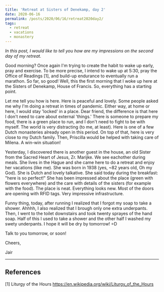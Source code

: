 ```yaml
---
title: 'Retreat at Sisters of Denekamp, day 2'
date: 2020-06-16
permalink: /posts/2020/06/16/retreat2020day2/
tags:
  - retreat
  - vacations
  - monastery
---
```


*In this post, I would like to tell you how are my impressions on the second day of my retreat.*

Good morning? Once again I'm trying to create the habit to wake up early, pray and exercise. To be more precise, I intend to wake up at 5:30, pray the Office of Readings [1], and build-up endurance to eventually run a marathon. So far, so good! Well, this the first morning that I woke up here at the Sisters of Denekamp, House of Francis. So, everything has a starting point.

Let me tell you how is here. Here is peaceful and lovely. Some people asked me why I'm doing a retreat in times of pandemic. Either way, at home or here, I would stay 'locked' in a place. Dear friend, the difference is that here I don't need to care about external 'things.' There is someone to prepare my food, there is a green place to run, and I don't need to fight to be with myself. The world is very distracting (to me, at least). Here is one of a few Dutch monasteries already open in this period. On top of that, here is very close to my Dutch family. Then, Priscilla would be helped with taking care of Milena. A win-win situation!

Yesterday, I discovered there is another guest in the house, an old Sister from the Sacred Heart of Jesus, Zr. Marijke. We see eachother during meals. She lives in the Hague and she came here to do a retreat and enjoy her vacations (like me). She was born in 1938 (yes, ~82 years old, Oh my God). She is Dutch and lovely talkative. She said today during the breakfast: "here is so perfect!" She has been impressed about the place (green with flowers everywhere) and the care with details of the sisters (for example with the food). The place is neat. Everything looks new. Most of the doors are opening with RFID tags. Very impressive infrastructure.

Funny thing, today, after running I realized that I forgot my soap to take a shower. Ahhhh, I also realized that I brough only one extra underpants. Then, I went to the toilet downstairs and took twenty sprayes of the hand soap. Half of this I used to take a shower and the other half I washed my swety underpants. I hope it will be dry by tomorrow! =D 

Talk to you tomorrow, or soon!

Cheers,

Jair

----
## References
[1] Liturgy of the Hours https://en.wikipedia.org/wiki/Liturgy_of_the_Hours
